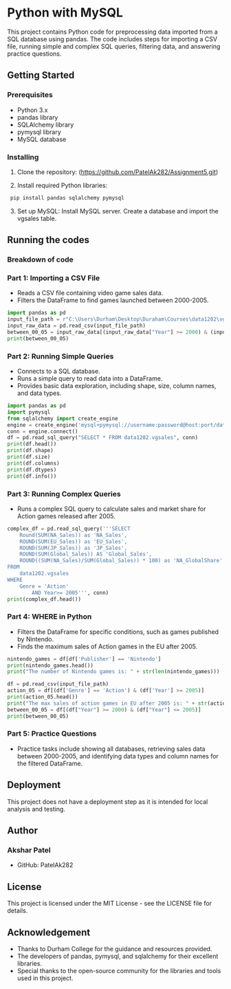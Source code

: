 # Python with MySQL 
This project contains Python code for preprocessing data imported from a SQL database using pandas. The code includes steps for importing a CSV file, running simple and complex SQL queries, filtering data, and answering practice questions.

## Getting Started

### Prerequisites
- Python 3.x
- pandas library
- SQLAlchemy library
- pymysql library
- MySQL database

### Installing
1. Clone the repository:
   (https://github.com/PatelAk282/Assignment5.git)
   
2. Install required Python libraries:   
```bash
 pip install pandas sqlalchemy pymysql
```
 
3. Set up MySQL:
 Install MySQL server.
 Create a database and import the vgsales table.
   

## Running the codes
### Breakdown of code
### Part 1: Importing a CSV File
- Reads a CSV file containing video game sales data.
- Filters the DataFrame to find games launched between 2000-2005.

```python
import pandas as pd
input_file_path = r"C:\Users\Durham\Desktop\Duraham\Courses\data1202\vgsales.csv"
input_raw_data = pd.read_csv(input_file_path)
between_00_05 = input_raw_data[(input_raw_data["Year"] >= 2000) & (input_raw_data["Year"] <= 2005)]
print(between_00_05)
```



### Part 2: Running Simple Queries
- Connects to a SQL database.
- Runs a simple query to read data into a DataFrame.
- Provides basic data exploration, including shape, size, column names, and data types.

```python
import pandas as pd
import pymysql
from sqlalchemy import create_engine
engine = create_engine('mysql+pymysql://username:password@host:port/database')
conn = engine.connect()
df = pd.read_sql_query("SELECT * FROM data1202.vgsales", conn)
print(df.head())
print(df.shape)
print(df.size)
print(df.columns)
print(df.dtypes)
print(df.info())
```



### Part 3: Running Complex Queries
- Runs a complex SQL query to calculate sales and market share for Action games released after 2005.

```python
complex_df = pd.read_sql_query('''SELECT
    Round(SUM(NA_Sales)) as 'NA_Sales',
    ROUND(SUM(EU_Sales)) as 'EU_Sales',
    ROUND(SUM(JP_Sales)) as 'JP_Sales',
    ROUND(SUM(Global_Sales)) AS 'Global_Sales',
    ROUND((SUM(NA_Sales)/SUM(Global_Sales)) * 100) as 'NA_GlobalShare'
FROM
    data1202.vgsales
WHERE
    Genre = 'Action'
        AND Year>= 2005''', conn)
print(complex_df.head())
```



### Part 4: WHERE in Python
- Filters the DataFrame for specific conditions, such as games published by Nintendo.
- Finds the maximum sales of Action games in the EU after 2005.

```python
nintendo_games = df[df['Publisher'] == 'Nintendo']
print(nintendo_games.head())
print("The number of Nintendo games is: " + str(len(nintendo_games)))

df = pd.read_csv(input_file_path)
action_05 = df[(df['Genre'] == 'Action') & (df['Year'] >= 2005)]
print(action_05.head())
print("The max sales of action games in EU after 2005 is: " + str(action_05.EU_Sales.max()))
between_00_05 = df[(df["Year"] >= 2000) & (df["Year"] <= 2005)]
print(between_00_05)
```



### Part 5: Practice Questions
- Practice tasks include showing all databases, retrieving sales data between 2000-2005, and identifying data types and column names for the filtered DataFrame.

  
## Deployment
This project does not have a deployment step as it is intended for local analysis and testing.

## Author
### Akshar Patel
- GitHub: PatelAk282

## License
This project is licensed under the MIT License - see the LICENSE file for details.

## Acknowledgement
- Thanks to Durham College for the guidance and resources provided.
- The developers of pandas, pymysql, and sqlalchemy for their excellent libraries.
- Special thanks to the open-source community for the libraries and tools used in this project.
